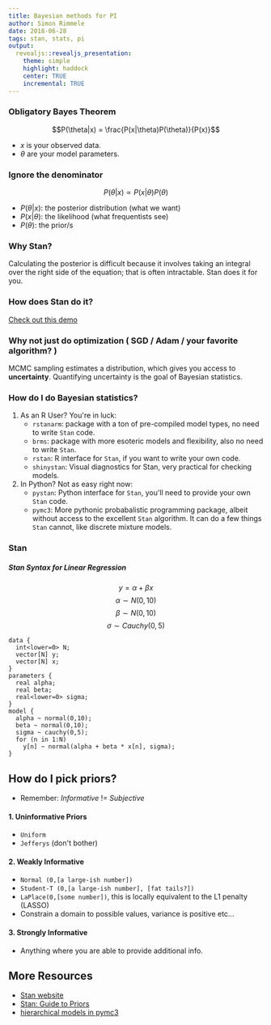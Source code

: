 ```yaml
---
title: Bayesian methods for PI
author: Simon Rimmele
date: 2018-06-28
tags: stan, stats, pi
output:
  revealjs::revealjs_presentation:
    theme: simple
    highlight: haddock
    center: TRUE
    incremental: TRUE
---
```

<style type="text/css">
  .reveal p {
    text-align: left;
  }
  .reveal ul {
    display: block;
  }
  .reveal ol {
    display: block;
  }  
</style>
### Obligatory Bayes Theorem 

$$P(\theta|x) = \frac{P(x|\theta)P(\theta)}{P(x)}$$

- $x$ is your observed data.  
- $\theta$ are your model parameters.

### Ignore the denominator
$$P(\theta|x) \propto {P(x|\theta)P(\theta)}$$
* $P(\theta|x)$: the posterior distribution (what we want)  
* $P(x|\theta)$: the likelihood (what frequentists see)  
* $P(\theta)$: the prior/s   

### Why Stan?
Calculating the posterior is difficult because it involves taking an integral over the right side of the equation; that is often intractable. Stan does it for you. 

### How does Stan do it?

[Check out this demo](https://chi-feng.github.io/mcmc-demo/app.html#EfficientNUTS,banana)

### Why not just do optimization ( SGD / Adam / your favorite algorithm? )

MCMC sampling estimates a distribution, which gives you access to **uncertainty**. Quantifying uncertainty is the goal of Bayesian statistics. 


### How do I do Bayesian statistics?
1. As an R User? You're in luck:   
    * `rstanarm`: package with a ton of pre-compiled model types, no need to write `Stan` code.  
    * `brms`: package with more esoteric models and flexibility, also no need to write `Stan`.  
    * `rstan`: R interface for `Stan`, if you want to write your own code. 
    * `shinystan`: Visual diagnostics for Stan, very practical for checking models. 
2. In Python? Not as easy right now:  
    * `pystan`: Python interface for `Stan`, you'll need to provide your own `Stan` code.  
    * `pymc3`: More pythonic probabalistic programming package, albeit without access to the excellent `Stan` algorithm. It can do a few things `Stan` cannot, like discrete mixture models. 

### Stan
##### Stan Syntax for Linear Regression 

$$ y = \alpha + \beta x $$
$$\alpha \sim N(0,10) $$
$$\beta \sim N(0,10) $$
$$\sigma \sim Cauchy(0,5) $$

```{}
data {
  int<lower=0> N;
  vector[N] y;
  vector[N] x;
}
parameters {
  real alpha;
  real beta;
  real<lower=0> sigma;
}
model {
  alpha ~ normal(0,10);    
  beta ~ normal(0,10);
  sigma ~ cauchy(0,5);
  for (n in 1:N)
    y[n] ~ normal(alpha + beta * x[n], sigma);
}
```
## How do I pick priors?  
* Remember: _Informative_ != _Subjective_

#### 1. Uninformative Priors
* `Uniform`
* `Jefferys` (don't bother)  

#### 2. Weakly Informative
* `Normal (0,[a large-ish number])`
* `Student-T (0,[a large-ish number], [fat tails?])`
* `LaPlace(0,[some number])`, this is locally equivalent to the L1 penalty (LASSO)
* Constrain a domain to possible values, variance is positive etc...

#### 3. Strongly Informative
* Anything where you are able to provide additional info.


## More Resources
* [Stan website](http://mc-stan.org/)
* [Stan: Guide to Priors](https://github.com/stan-dev/stan/wiki/Prior-Choice-Recommendations)
* [hierarchical models in pymc3](http://twiecki.github.io/blog/2017/02/08/bayesian-hierchical-non-centered/)